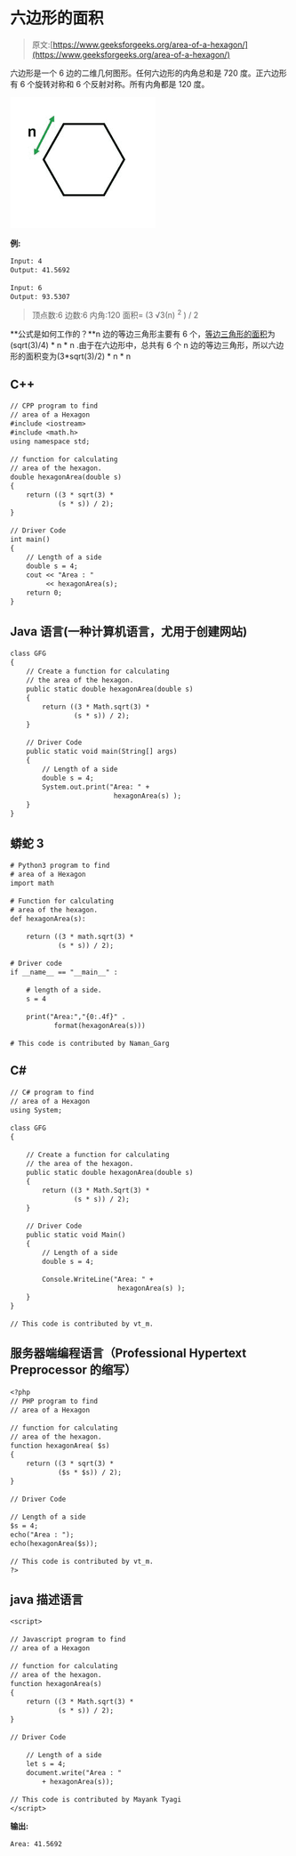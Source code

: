 # 六边形的面积

> 原文:[https://www.geeksforgeeks.org/area-of-a-hexagon/](https://www.geeksforgeeks.org/area-of-a-hexagon/)

六边形是一个 6 边的二维几何图形。任何六边形的内角总和是 720 度。正六边形有 6 个旋转对称和 6 个反射对称。所有内角都是 120 度。

![Area of Hexagon](img/f4c425d25d06a165a0042dafa25c75a0.png)

**例:**

```
Input: 4
Output: 41.5692

Input: 6
Output: 93.5307
```

> 顶点数:6
> 边数:6
> 内角:120
> 面积= (3 √3(n) <sup>2</sup> ) / 2

**公式是如何工作的？**n 边的等边三角形主要有 6 个，[等边三角形的面积](https://www.geeksforgeeks.org/program-calculate-area-perimeter-equilateral-triangle/)为(sqrt(3)/4) * n * n .由于在六边形中，总共有 6 个 n 边的等边三角形，所以六边形的面积变为(3*sqrt(3)/2) * n * n

## C++

```
// CPP program to find 
// area of a Hexagon
#include <iostream>
#include <math.h>
using namespace std;

// function for calculating
// area of the hexagon.
double hexagonArea(double s)
{
    return ((3 * sqrt(3) * 
            (s * s)) / 2);     
}

// Driver Code
int main()
{
    // Length of a side 
    double s = 4; 
    cout << "Area : "
         << hexagonArea(s);
    return 0;
}
```

## Java 语言(一种计算机语言，尤用于创建网站)

```
class GFG 
{ 
    // Create a function for calculating
    // the area of the hexagon.
    public static double hexagonArea(double s) 
    {
        return ((3 * Math.sqrt(3) * 
                (s * s)) / 2);
    } 

    // Driver Code
    public static void main(String[] args) 
    {     
        // Length of a side
        double s = 4;      
        System.out.print("Area: " + 
                          hexagonArea(s) );
    }
}
```

## 蟒蛇 3

```
# Python3 program to find
# area of a Hexagon
import math

# Function for calculating 
# area of the hexagon.
def hexagonArea(s):

    return ((3 * math.sqrt(3) * 
            (s * s)) / 2); 

# Driver code     
if __name__ == "__main__" : 

    # length of a side. 
    s = 4

    print("Area:","{0:.4f}" . 
           format(hexagonArea(s)))

# This code is contributed by Naman_Garg
```

## C#

```
// C# program to find
// area of a Hexagon
using System;

class GFG 
{

    // Create a function for calculating
    // the area of the hexagon.
    public static double hexagonArea(double s) 
    {
        return ((3 * Math.Sqrt(3) * 
                (s * s)) / 2);
    } 

    // Driver Code
    public static void Main() 
    {
        // Length of a side 
        double s = 4; 

        Console.WriteLine("Area: " + 
                           hexagonArea(s) );
    }
}

// This code is contributed by vt_m.
```

## 服务器端编程语言（Professional Hypertext Preprocessor 的缩写）

```
<?php
// PHP program to find 
// area of a Hexagon

// function for calculating
// area of the hexagon.
function hexagonArea( $s)
{
    return ((3 * sqrt(3) * 
            ($s * $s)) / 2); 
}

// Driver Code

// Length of a side 
$s = 4; 
echo("Area : ");
echo(hexagonArea($s));

// This code is contributed by vt_m.
?>
```

## java 描述语言

```
<script>

// Javascript program to find 
// area of a Hexagon 

// function for calculating 
// area of the hexagon. 
function hexagonArea(s) 
{ 
    return ((3 * Math.sqrt(3) * 
            (s * s)) / 2);     
} 

// Driver Code 

    // Length of a side 
    let s = 4; 
    document.write("Area : "
        + hexagonArea(s)); 

// This code is contributed by Mayank Tyagi
</script>
```

**输出:**

```
Area: 41.5692
```